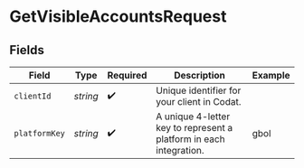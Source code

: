 # GetVisibleAccountsRequest


## Fields

| Field                                                              | Type                                                               | Required                                                           | Description                                                        | Example                                                            |
| ------------------------------------------------------------------ | ------------------------------------------------------------------ | ------------------------------------------------------------------ | ------------------------------------------------------------------ | ------------------------------------------------------------------ |
| `clientId`                                                         | *string*                                                           | :heavy_check_mark:                                                 | Unique identifier for your client in Codat.                        |                                                                    |
| `platformKey`                                                      | *string*                                                           | :heavy_check_mark:                                                 | A unique 4-letter key to represent a platform in each integration. | gbol                                                               |